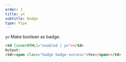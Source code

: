 ```yaml
---
order: 1
title: yn
subtitle: Badge
type: Pipe
---
```


`yn` Make boolean as badge.

```html
<td [innerHTML]="enabled | yn"></td>
Output:
<td><span class="badge badge-success">Yes</span></td>
```
